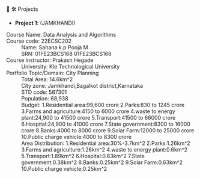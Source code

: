 👋
 🛠️ Projects
- **Project 1**: (JAMKHANDI)

<dl>
<dt>Course Name:
  Data Analysis and Algorithms</dt>

<dt>Course code:
  22ECSC202</dt>
<dd>Name:
  Sahana k.p</dt>
  Pooja M</dd>
<dd>SRN:
  01FE23BCS168
  01FE23BCS166</dd>
<dt>Course instructor:
  Prakash Hegade</dt>
<dd>University:
  Kle Technological University</dd>
<dt>Portfolio Topic/Domain:
City Planning</dt>

<dd>Total Area:
     14.6km^2</dd>
<dd>City zone:
     Jamkhandi,Bagalkot district,Karnataka</dd>
<dd>STD code:
     587301</dd>
     <dd>Population:
     68,938</dd>
     <dd>Budget:
     1.Residential area:99,600 crore
     2.Parks:830 to 1245 crore
     3.Farms and agriculture:4150 to 6000 crore
     4.waste to energy plant:24,900 to 41500 crore
     5.Transport:41500 to 66000 crore
     6.Hospital:24,900 to 41000 crore
     7.State government:8300 to 16000 crore
     8.Banks:4000 to 8000 crore
     9.Solar Farm:12000 to 25000 crore
     10.Public charge vehicle:4000 to 8300 crore</dd>
<dd>Area Distribution:
     1.Residential area:30%-3.7km^2
     2.Parks:1.26km^2
     3.Farms and agriculture:1.26km^2
     4.waste to energy plant:0.6km^2
     5.Transport:1.89km^2
     6.Hospital:0.63km^2
     7.State government:0.38km^2
     8.Banks:0.25km^2
     9.Solar Farm:0.63km^2
     10.Public charge vehicle:0.25km^2 </dd>
